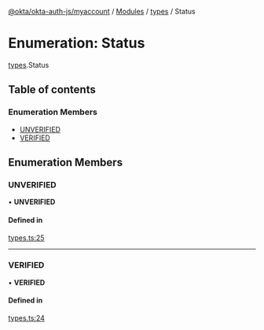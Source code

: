 [@okta/okta-auth-js/myaccount](../README.md) / [Modules](../modules.md) / [types](../modules/types.md) / Status

# Enumeration: Status

[types](../modules/types.md).Status

## Table of contents

### Enumeration Members

- [UNVERIFIED](types.Status.md#unverified)
- [VERIFIED](types.Status.md#verified)

## Enumeration Members

### UNVERIFIED

• **UNVERIFIED**

#### Defined in

[types.ts:25](https://github.com/okta/okta-auth-js/blob/master/lib/myaccount/types.ts#L25)

___

### VERIFIED

• **VERIFIED**

#### Defined in

[types.ts:24](https://github.com/okta/okta-auth-js/blob/master/lib/myaccount/types.ts#L24)
